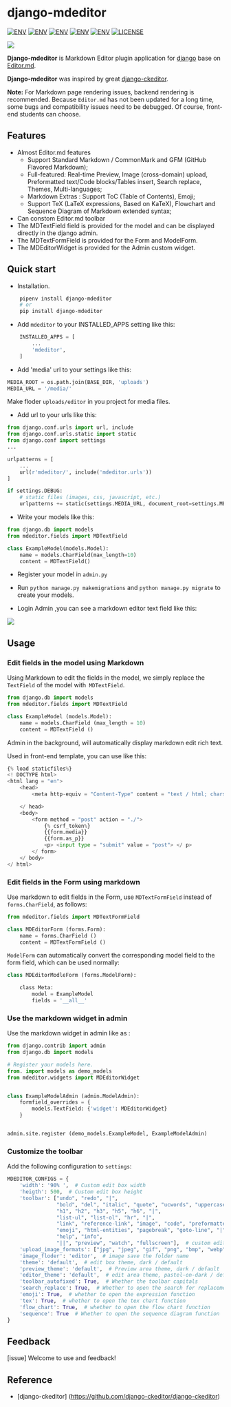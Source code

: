 
# django-mdeditor


[![ENV](https://img.shields.io/badge/release-v0.1.5-blue.svg)](https://github.com/pylixm/django-mdeditor)
[![ENV](https://img.shields.io/badge/Chinese-v0.1.5-blue.svg)](./README_CN.md)
[![ENV](https://img.shields.io/badge/Gitter-v0.1.5-blue.svg)](https://gitter.im/django-mdeditor/Lobby)
[![ENV](https://img.shields.io/badge/python-2.x/3.x-green.svg)](https://github.com/pylixm/django-mdeditor)
[![ENV](https://img.shields.io/badge/django-1.7+-green.svg)](https://github.com/pylixm/django-mdeditor)
[![LICENSE](https://img.shields.io/badge/license-GPL3.0-green.svg)](https://github.com/pylixm/django-mdeditor/master/LICENSE.txt)

![](./django_and_editor.png)

**Django-mdeditor** is Markdown Editor plugin application for [django](djangoproject.com) base on [Editor.md](https://github.com/pandao/editor.md).

**Django-mdeditor** was inspired by great [django-ckeditor](https://github.com/django-ckeditor/django-ckeditor).

**Note:** For Markdown page rendering issues, backend rendering is recommended. Because `Editor.md` has not been updated for a long time, some bugs and compatibility issues need to be debugged. Of course, front-end students can choose.

## Features

- Almost Editor.md features 
    - Support Standard Markdown / CommonMark and GFM (GitHub Flavored Markdown);
    - Full-featured: Real-time Preview, Image (cross-domain) upload, Preformatted text/Code blocks/Tables insert, Search replace, Themes, Multi-languages;
    - Markdown Extras : Support ToC (Table of Contents), Emoji;
    - Support TeX (LaTeX expressions, Based on KaTeX), Flowchart and Sequence Diagram of Markdown extended syntax;
- Can constom Editor.md toolbar 
- The MDTextField field is provided for the model and can be displayed directly in the django admin.
- The MDTextFormField is provided for the Form and ModelForm.
- The MDEditorWidget is provided for the Admin custom widget.


## Quick start

- Installation.
```bash
    pipenv install django-mdeditor
    # or
    pip install django-mdeditor
```

- Add `mdeditor` to your INSTALLED_APPS setting like this:
```python
    INSTALLED_APPS = [
        ...
        'mdeditor',
    ]
```

- Add 'media' url to your settings like this:
```python
MEDIA_ROOT = os.path.join(BASE_DIR, 'uploads')
MEDIA_URL = '/media/'

```
Make floder `uploads/editor` in you project for media files.  

- Add url to your urls like this:
```python
from django.conf.urls import url, include
from django.conf.urls.static import static
from django.conf import settings
...

urlpatterns = [
    ...
    url(r'mdeditor/', include('mdeditor.urls'))
]

if settings.DEBUG:
    # static files (images, css, javascript, etc.)
    urlpatterns += static(settings.MEDIA_URL, document_root=settings.MEDIA_ROOT)

```

- Write your models like this:
```python
from django.db import models
from mdeditor.fields import MDTextField

class ExampleModel(models.Model):
    name = models.CharField(max_length=10)
    content = MDTextField()
```

- Register your model in `admin.py`

- Run `python manage.py makemigrations` and `python manage.py migrate` to create your models.

- Login Admin ,you can see a markdown editor text field like this:

![](/screenshot/admin-example.png)


## Usage

### Edit fields in the model using Markdown

Using Markdown to edit the fields in the model, we simply replace the `TextField` of the model with` MDTextField`.

```python
from django.db import models
from mdeditor.fields import MDTextField

class ExampleModel (models.Model):
    name = models.CharField (max_length = 10)
    content = MDTextField ()
```

Admin in the background, will automatically display markdown edit rich text.

Used in front-end template, you can use like this:
```python
{% load staticfiles%}
<! DOCTYPE html>
<html lang = "en">
    <head>
        <meta http-equiv = "Content-Type" content = "text / html; charset = utf-8" />

    </ head>
    <body>
        <form method = "post" action = "./">
            {% csrf_token%}
            {{form.media}}
            {{form.as_p}}
            <p> <input type = "submit" value = "post"> </ p>
        </ form>
    </ body>
</ html>

```

### Edit fields in the Form using markdown

Use markdown to edit fields in the Form, use `MDTextFormField` instead of` forms.CharField`, as follows:
```python
from mdeditor.fields import MDTextFormField

class MDEditorForm (forms.Form):
    name = forms.CharField ()
    content = MDTextFormField ()
```

`ModelForm` can automatically convert the corresponding model field to the form field, which can be used normally:
```python
class MDEditorModleForm (forms.ModelForm):

    class Meta:
        model = ExampleModel
        fields = '__all__'
```

### Use the markdown widget in admin

Use the markdown widget in admin like as :
```python
from django.contrib import admin
from django.db import models

# Register your models here.
from. import models as demo_models
from mdeditor.widgets import MDEditorWidget


class ExampleModelAdmin (admin.ModelAdmin):
    formfield_overrides = {
        models.TextField: {'widget': MDEditorWidget}
    }


admin.site.register (demo_models.ExampleModel, ExampleModelAdmin)
```
### Customize the toolbar

Add the following configuration to `settings`:
```python
MDEDITOR_CONFIGS = {
    'width': '90% ',  # Custom edit box width
    'heigth': 500,  # Custom edit box height
    'toolbar': ["undo", "redo", "|",
                "bold", "del", "italic", "quote", "ucwords", "uppercase", "lowercase", "|",
                "h1", "h2", "h3", "h5", "h6", "|",
                "list-ul", "list-ol", "hr", "|",
                "link", "reference-link", "image", "code", "preformatted-text", "code-block", "table", "datetime"
                "emoji", "html-entities", "pagebreak", "goto-line", "|",
                "help", "info",
                "||", "preview", "watch", "fullscreen"],  # custom edit box toolbar 
    'upload_image_formats': ["jpg", "jpeg", "gif", "png", "bmp", "webp"],  # image upload format type
    'image_floder': 'editor',  # image save the folder name
    'theme': 'default',  # edit box theme, dark / default
    'preview_theme': 'default',  # Preview area theme, dark / default
    'editor_theme': 'default',  # edit area theme, pastel-on-dark / default
    'toolbar_autofixed': True,  # Whether the toolbar capitals
    'search_replace': True,  # Whether to open the search for replacement
    'emoji': True,  # whether to open the expression function
    'tex': True,  # whether to open the tex chart function
    'flow_chart': True,  # whether to open the flow chart function
    'sequence': True  # Whether to open the sequence diagram function
}
```

## Feedback 

[issue]
Welcome to use and feedback!

## Reference

- [django-ckeditor] (https://github.com/django-ckeditor/django-ckeditor)
